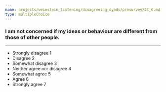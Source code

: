 ```yaml
---
name: projects/weinstein_listening/disagreeing_dyads/presurvey/SC_6.md
type: multipleChoice
---
```


### I am not concerned if my ideas or behaviour are different from those of other people.

---

- Strongly disagree 1
- Disagree 2
- Somewhat disagree 3
- Neither agree nor disagree 4
- Somewhat agree 5
- Agree 6
- Strongly agree 7
